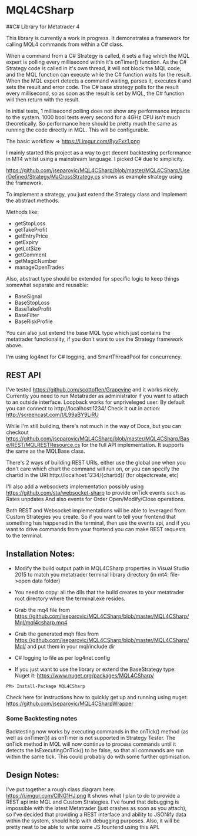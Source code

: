 # MQL4CSharp
##C# Library for Metatrader 4

This library is currently a work in progress. 
It demonstrates a framework for calling MQL4 commands from within a C# class.

When a command from a C# Strategy is called, it sets a flag which the MQL expert is polling every millisecond within it's onTimer() function. As the C# Strategy code is called in it's own thread, it will not block the MQL code, and the MQL function can execute while the C# function waits for the result. When the MQL expert detects a command waiting, parses it, executes it and sets the result and error code. The C# base strategy polls for the result every millisecond, so as soon as the result is set by MQL, the C# function will then return with the result.

In initial tests, 1 millisecond polling does not show any performance impacts to the system. 1000 bool tests every second for a 4GHz CPU isn't much theoretically. So performance here should be pretty much the same as running the code directly in MQL. This will be configurable.

The basic workflow => https://i.imgur.com/8yvFxz1.png

I mainly started this project as a way to get decent backtesting performance in MT4 whilst using a mainstream language. I picked C# due to simplicity.

https://github.com/jseparovic/MQL4CSharp/blob/master/MQL4CSharp/UserDefined/Strategy/MaCrossStrategy.cs shows as example strategy using the framework.

To implement a strategy, you just extend the Strategy class and implement the abstract methods.

Methods like:
  - getStopLoss
  - getTakeProfit
  - getEntryPrice
  - getExpiry
  - getLotSize
  - getComment
  - getMagicNumber
  - manageOpenTrades
  
Also, abstract type should be extended for specific logic to keep things somewhat separate and reusable:
  - BaseSignal
  - BaseStopLoss
  - BaseTakeProfit
  - BaseFilter
  - BaseRiskProfile

You can also just extend the base MQL type which just contains the metatrader functionality, if you don't want to use the Strategy framework above.

I'm using log4net for C# logging, and SmartThreadPool for concurrency.

## REST API
I've tested https://github.com/scottoffen/Grapevine and it works nicely.
Currently you need to run Metatrader as administrator if you want to attach to an outside interface. Loopback works for unpriveleged user.
By default you can connect to http://localhost:1234/
Check it out in action: http://screencast.com/t/L99aBY9LiRU

While I'm still building, there's not much in the way of Docs, but you can checkout https://github.com/jseparovic/MQL4CSharp/blob/master/MQL4CSharp/Base/REST/MQLRESTResource.cs for the full API implementation.
It supports the same as the MQLBase class.

There's 2 ways of building REST URIs, either use the global one when you don't care which chart the command will run on, or you can specify the chartid in the URI http://localhost:1234/{chartid}/ (for objectcreate, etc)

I'll also add a websockets implementation possibly using https://github.com/sta/websocket-sharp to provide onTick events such as Rates unpdates
And also events for Order Open/Modify/Close operations.

Both REST and Websocket implementations will be able to leveraged from Custom Strategies you create. So if you want to tell your frontend that something has happened in the terminal, then use the events api, and if you want to drive commands from your frontend you can make REST requests to the terminal.


## Installation Notes:
- Modify the build output path in MQL4CSharp properties in Visual Studio 2015 to match you metatrader terminal library directory (in mt4: file->open data folder)
- You need to copy: all the dlls that the build creates to your metatrader root directory where the terminal.exe resides.
- Grab the mq4 file from https://github.com/jseparovic/MQL4CSharp/blob/master/MQL4CSharp/Mql/mql4csharp.mq4
- Grab the generated mqh files from https://github.com/jseparovic/MQL4CSharp/blob/master/MQL4CSharp/Mql/ and put them in your mql/include dir
- C# logging to file as per log4net.config
 
- If you just want to use the library or extend the BaseStrategy type: Nuget it: https://www.nuget.org/packages/MQL4CSharp/
```
PM> Install-Package MQL4CSharp
```
Check here for instructions how to quickly get up and running using nuget:
https://github.com/jseparovic/MQL4CSharpWrapper

### Some Backtesting notes
Backtesting now works by executing commands in the onTick() method (as well as onTimer()) as onTimer is not supported in Strategy Tester. The onTick method in MQL will now continue to process commands until it detects the IsExecutingOnTick() to be false, so that all commands are run within the same tick.
This could probably do with some further optimisation.


## Design Notes:

I've put together a rough class diagram here. https://i.imgur.com/CING1HJ.png
It shows what I plan to do to provide a REST api into MQL and Custom Strategies.
I've found that debugging is impossible with the latest Metatrader (just crashes as soon as you attach), so I've decided that providing a REST interface and ability to JSONify data within the system, should help with debugging purposes. Also, it will be pretty neat to be able to write some JS fountend using this API.


